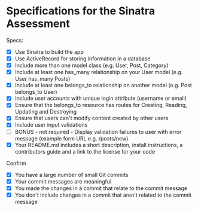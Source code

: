 # Specifications for the Sinatra Assessment

Specs:
- [x] Use Sinatra to build the app
- [X] Use ActiveRecord for storing information in a database
- [X] Include more than one model class (e.g. User, Post, Category)
- [X] Include at least one has_many relationship on your User model (e.g. User has_many Posts)
- [X] Include at least one belongs_to relationship on another model (e.g. Post belongs_to User)
- [X] Include user accounts with unique login attribute (username or email)
- [X] Ensure that the belongs_to resource has routes for Creating, Reading, Updating and Destroying
- [X] Ensure that users can't modify content created by other users
- [X] Include user input validations
- [ ] BONUS - not required - Display validation failures to user with error message (example form URL e.g. /posts/new)
- [X] Your README.md includes a short description, install instructions, a contributors guide and a link to the license for your code

Confirm
- [X] You have a large number of small Git commits
- [X] Your commit messages are meaningful
- [X] You made the changes in a commit that relate to the commit message
- [X] You don't include changes in a commit that aren't related to the commit message
